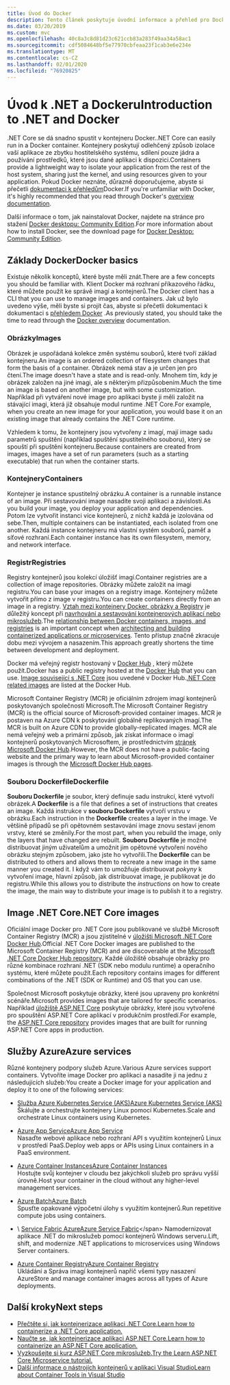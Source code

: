 ```yaml
---
title: Úvod do Docker
description: Tento článek poskytuje úvodní informace a přehled pro Docker v kontextu aplikace .NET Core.
ms.date: 03/20/2019
ms.custom: mvc
ms.openlocfilehash: 40c8a3c8d81d23c621ccb83a283f49aa34a58ac1
ms.sourcegitcommit: cdf5084648bf5e77970cbfeaa23f1cab3e6e234e
ms.translationtype: MT
ms.contentlocale: cs-CZ
ms.lasthandoff: 02/01/2020
ms.locfileid: "76920825"
---
```

# <a name="introduction-to-net-and-docker"></a><span data-ttu-id="0aa2f-103">Úvod k .NET a Dockeru</span><span class="sxs-lookup"><span data-stu-id="0aa2f-103">Introduction to .NET and Docker</span></span>

<span data-ttu-id="0aa2f-104">.NET Core se dá snadno spustit v kontejneru Docker.</span><span class="sxs-lookup"><span data-stu-id="0aa2f-104">.NET Core can easily run in a Docker container.</span></span> <span data-ttu-id="0aa2f-105">Kontejnery poskytují odlehčený způsob izolace vaší aplikace ze zbytku hostitelského systému, sdílení pouze jádra a používání prostředků, které jsou dané aplikaci k dispozici.</span><span class="sxs-lookup"><span data-stu-id="0aa2f-105">Containers provide a lightweight way to isolate your application from the rest of the host system, sharing just the kernel, and using resources given to your application.</span></span> <span data-ttu-id="0aa2f-106">Pokud Docker neznáte, důrazně doporučujeme, abyste si přečetli [dokumentaci k přehledům](https://docs.docker.com/engine/docker-overview/)Docker.</span><span class="sxs-lookup"><span data-stu-id="0aa2f-106">If you're unfamiliar with Docker, it's highly recommended that you read through Docker's [overview documentation](https://docs.docker.com/engine/docker-overview/).</span></span>

<span data-ttu-id="0aa2f-107">Další informace o tom, jak nainstalovat Docker, najdete na stránce pro stažení [Docker desktopu: Community Edition](https://www.docker.com/products/docker-desktop).</span><span class="sxs-lookup"><span data-stu-id="0aa2f-107">For more information about how to install Docker, see the download page for [Docker Desktop: Community Edition](https://www.docker.com/products/docker-desktop).</span></span>

## <a name="docker-basics"></a><span data-ttu-id="0aa2f-108">Základy Docker</span><span class="sxs-lookup"><span data-stu-id="0aa2f-108">Docker basics</span></span>

<span data-ttu-id="0aa2f-109">Existuje několik konceptů, které byste měli znát.</span><span class="sxs-lookup"><span data-stu-id="0aa2f-109">There are a few concepts you should be familiar with.</span></span> <span data-ttu-id="0aa2f-110">Klient Docker má rozhraní příkazového řádku, které můžete použít ke správě imagí a kontejnerů.</span><span class="sxs-lookup"><span data-stu-id="0aa2f-110">The Docker client has a CLI that you can use to manage images and containers.</span></span> <span data-ttu-id="0aa2f-111">Jak už bylo uvedeno výše, měli byste si projít čas, abyste si přečetli dokumentaci k dokumentaci s [přehledem Docker](https://docs.docker.com/engine/docker-overview/) .</span><span class="sxs-lookup"><span data-stu-id="0aa2f-111">As previously stated, you should take the time to read through the [Docker overview](https://docs.docker.com/engine/docker-overview/) documentation.</span></span> 

### <a name="images"></a><span data-ttu-id="0aa2f-112">Obrázky</span><span class="sxs-lookup"><span data-stu-id="0aa2f-112">Images</span></span>

<span data-ttu-id="0aa2f-113">Obrázek je uspořádaná kolekce změn systému souborů, které tvoří základ kontejneru.</span><span class="sxs-lookup"><span data-stu-id="0aa2f-113">An image is an ordered collection of filesystem changes that form the basis of a container.</span></span> <span data-ttu-id="0aa2f-114">Obrázek nemá stav a je určen jen pro čtení.</span><span class="sxs-lookup"><span data-stu-id="0aa2f-114">The image doesn't have a state and is read-only.</span></span> <span data-ttu-id="0aa2f-115">Mnohem tím, kdy je obrázek založen na jiné imagi, ale s některým přizpůsobením.</span><span class="sxs-lookup"><span data-stu-id="0aa2f-115">Much the time an image is based on another image, but with some customization.</span></span> <span data-ttu-id="0aa2f-116">Například při vytváření nové image pro aplikaci byste ji měli založit na stávající imagi, která již obsahuje modul runtime .NET Core.</span><span class="sxs-lookup"><span data-stu-id="0aa2f-116">For example, when you create an new image for your application, you would base it on an existing image that already contains the .NET Core runtime.</span></span>

<span data-ttu-id="0aa2f-117">Vzhledem k tomu, že kontejnery jsou vytvořeny z imagí, mají image sadu parametrů spuštění (například spuštění spustitelného souboru), který se spouští při spuštění kontejneru.</span><span class="sxs-lookup"><span data-stu-id="0aa2f-117">Because containers are created from images, images have a set of run parameters (such as a starting executable) that run when the container starts.</span></span>

### <a name="containers"></a><span data-ttu-id="0aa2f-118">Kontejnery</span><span class="sxs-lookup"><span data-stu-id="0aa2f-118">Containers</span></span>

<span data-ttu-id="0aa2f-119">Kontejner je instance spustitelný obrázku.</span><span class="sxs-lookup"><span data-stu-id="0aa2f-119">A container is a runnable instance of an image.</span></span> <span data-ttu-id="0aa2f-120">Při sestavování image nasadíte svoji aplikaci a závislosti.</span><span class="sxs-lookup"><span data-stu-id="0aa2f-120">As you build your image, you deploy your application and dependencies.</span></span> <span data-ttu-id="0aa2f-121">Potom lze vytvořit instanci více kontejnerů, z nichž každá je izolována od sebe.</span><span class="sxs-lookup"><span data-stu-id="0aa2f-121">Then, multiple containers can be instantiated, each isolated from one another.</span></span> <span data-ttu-id="0aa2f-122">Každá instance kontejneru má vlastní systém souborů, paměť a síťové rozhraní.</span><span class="sxs-lookup"><span data-stu-id="0aa2f-122">Each container instance has its own filesystem, memory, and network interface.</span></span>

### <a name="registries"></a><span data-ttu-id="0aa2f-123">Registr</span><span class="sxs-lookup"><span data-stu-id="0aa2f-123">Registries</span></span>

<span data-ttu-id="0aa2f-124">Registry kontejnerů jsou kolekcí úložišť imagí.</span><span class="sxs-lookup"><span data-stu-id="0aa2f-124">Container registries are a collection of image repositories.</span></span> <span data-ttu-id="0aa2f-125">Obrázky můžete založit na imagi registru.</span><span class="sxs-lookup"><span data-stu-id="0aa2f-125">You can base your images on a registry image.</span></span> <span data-ttu-id="0aa2f-126">Kontejnery můžete vytvořit přímo z image v registru.</span><span class="sxs-lookup"><span data-stu-id="0aa2f-126">You can create containers directly from an image in a registry.</span></span> <span data-ttu-id="0aa2f-127">[Vztah mezi kontejnery Docker, obrázky a Registry](../../architecture/microservices/container-docker-introduction/docker-containers-images-registries.md) je důležitý koncept při [navrhování a sestavování kontejnerových aplikací nebo mikroslužeb](../../architecture/microservices/architect-microservice-container-applications/index.md).</span><span class="sxs-lookup"><span data-stu-id="0aa2f-127">The [relationship between Docker containers, images, and registries](../../architecture/microservices/container-docker-introduction/docker-containers-images-registries.md) is an important concept when [architecting and building containerized applications or microservices](../../architecture/microservices/architect-microservice-container-applications/index.md).</span></span> <span data-ttu-id="0aa2f-128">Tento přístup značně zkracuje dobu mezi vývojem a nasazením.</span><span class="sxs-lookup"><span data-stu-id="0aa2f-128">This approach greatly shortens the time between development and deployment.</span></span>

<span data-ttu-id="0aa2f-129">Docker má veřejný registr hostovaný v [Docker Hub](https://hub.docker.com/) , který můžete použít.</span><span class="sxs-lookup"><span data-stu-id="0aa2f-129">Docker has a public registry hosted at the [Docker Hub](https://hub.docker.com/) that you can use.</span></span> <span data-ttu-id="0aa2f-130">[Image související s .NET Core](https://hub.docker.com/_/microsoft-dotnet-core/) jsou uvedené v Docker Hub.</span><span class="sxs-lookup"><span data-stu-id="0aa2f-130">[.NET Core related images](https://hub.docker.com/_/microsoft-dotnet-core/) are listed at the Docker Hub.</span></span> 

<span data-ttu-id="0aa2f-131">Microsoft Container Registry (MCR) je oficiálním zdrojem imagí kontejnerů poskytovaných společností Microsoft.</span><span class="sxs-lookup"><span data-stu-id="0aa2f-131">The Microsoft Container Registry (MCR) is the official source of Microsoft-provided container images.</span></span> <span data-ttu-id="0aa2f-132">MCR je postaven na Azure CDN k poskytování globálně replikovaných imagí.</span><span class="sxs-lookup"><span data-stu-id="0aa2f-132">The MCR is built on Azure CDN to provide globally-replicated images.</span></span> <span data-ttu-id="0aa2f-133">MCR ale nemá veřejný web a primární způsob, jak získat informace o imagí kontejnerů poskytovaných Microsoftem, je prostřednictvím [stránek Microsoft Docker Hub](https://hub.docker.com/_/microsoft-dotnet-core/).</span><span class="sxs-lookup"><span data-stu-id="0aa2f-133">However, the MCR does not have a public-facing website and the primary way to learn about Microsoft-provided container images is through the [Microsoft Docker Hub pages](https://hub.docker.com/_/microsoft-dotnet-core/).</span></span>

### <a name="dockerfile"></a><span data-ttu-id="0aa2f-134">Souboru Dockerfile</span><span class="sxs-lookup"><span data-stu-id="0aa2f-134">Dockerfile</span></span>

<span data-ttu-id="0aa2f-135">**Souboru Dockerfile** je soubor, který definuje sadu instrukcí, které vytvoří obrázek.</span><span class="sxs-lookup"><span data-stu-id="0aa2f-135">A **Dockerfile** is a file that defines a set of instructions that creates an image.</span></span> <span data-ttu-id="0aa2f-136">Každá instrukce v **souboru Dockerfile** vytvoří vrstvu v obrázku.</span><span class="sxs-lookup"><span data-stu-id="0aa2f-136">Each instruction in the **Dockerfile** creates a layer in the image.</span></span> <span data-ttu-id="0aa2f-137">Ve většině případů se při opětovném sestavování image znovu sestaví jenom vrstvy, které se změnily.</span><span class="sxs-lookup"><span data-stu-id="0aa2f-137">For the most part, when you rebuild the image, only the layers that have changed are rebuilt.</span></span> <span data-ttu-id="0aa2f-138">**Souboru Dockerfile** je možné distribuovat jiným uživatelům a umožnit jim opětovné vytvoření nového obrázku stejným způsobem, jako jste ho vytvořili.</span><span class="sxs-lookup"><span data-stu-id="0aa2f-138">The **Dockerfile** can be distributed to others and allows them to recreate a new image in the same manner you created it.</span></span> <span data-ttu-id="0aa2f-139">I když vám to umožňuje distribuovat *pokyny* k vytvoření image, hlavní způsob, jak distribuovat image, je publikovat je do registru.</span><span class="sxs-lookup"><span data-stu-id="0aa2f-139">While this allows you to distribute the *instructions* on how to create the image, the main way to distribute your image is to publish it to a registry.</span></span>

## <a name="net-core-images"></a><span data-ttu-id="0aa2f-140">Image .NET Core</span><span class="sxs-lookup"><span data-stu-id="0aa2f-140">.NET Core images</span></span>

<span data-ttu-id="0aa2f-141">Oficiální image Docker pro .NET Core jsou publikované ve službě Microsoft Container Registry (MCR) a jsou zjistitelné v [úložišti Microsoft .NET Core Docker Hub](https://hub.docker.com/_/microsoft-dotnet-core/).</span><span class="sxs-lookup"><span data-stu-id="0aa2f-141">Official .NET Core Docker images are published to the Microsoft Container Registry (MCR) and are discoverable at the [Microsoft .NET Core Docker Hub repository](https://hub.docker.com/_/microsoft-dotnet-core/).</span></span> <span data-ttu-id="0aa2f-142">Každé úložiště obsahuje obrázky pro různé kombinace rozhraní .NET (SDK nebo modulu runtime) a operačního systému, které můžete použít.</span><span class="sxs-lookup"><span data-stu-id="0aa2f-142">Each repository contains images for different combinations of the .NET (SDK or Runtime) and OS that you can use.</span></span> 

<span data-ttu-id="0aa2f-143">Společnost Microsoft poskytuje obrázky, které jsou upraveny pro konkrétní scénáře.</span><span class="sxs-lookup"><span data-stu-id="0aa2f-143">Microsoft provides images that are tailored for specific scenarios.</span></span> <span data-ttu-id="0aa2f-144">Například [úložiště ASP.NET Core](https://hub.docker.com/_/microsoft-dotnet-core-aspnet/) poskytuje obrázky, které jsou vytvořené pro spouštění ASP.NET Core aplikací v produkčním prostředí.</span><span class="sxs-lookup"><span data-stu-id="0aa2f-144">For example, the [ASP.NET Core repository](https://hub.docker.com/_/microsoft-dotnet-core-aspnet/) provides images that are built for running ASP.NET Core apps in production.</span></span>

## <a name="azure-services"></a><span data-ttu-id="0aa2f-145">Služby Azure</span><span class="sxs-lookup"><span data-stu-id="0aa2f-145">Azure services</span></span>

<span data-ttu-id="0aa2f-146">Různé kontejnery podpory služeb Azure.</span><span class="sxs-lookup"><span data-stu-id="0aa2f-146">Various Azure services support containers.</span></span> <span data-ttu-id="0aa2f-147">Vytvoříte image Docker pro aplikaci a nasadíte ji na jednu z následujících služeb:</span><span class="sxs-lookup"><span data-stu-id="0aa2f-147">You create a Docker image for your application and deploy it to one of the following services:</span></span>

- <span data-ttu-id="0aa2f-148">[Služba Azure Kubernetes Service (AKS)](https://azure.microsoft.com/services/kubernetes-service/)</span><span class="sxs-lookup"><span data-stu-id="0aa2f-148">[Azure Kubernetes Service (AKS)](https://azure.microsoft.com/services/kubernetes-service/)</span></span>\
<span data-ttu-id="0aa2f-149">Škálujte a orchestrujte kontejnery Linux pomocí Kubernetes.</span><span class="sxs-lookup"><span data-stu-id="0aa2f-149">Scale and orchestrate Linux containers using Kubernetes.</span></span>

- <span data-ttu-id="0aa2f-150">[Azure App Service](https://azure.microsoft.com/services/app-service/containers/)</span><span class="sxs-lookup"><span data-stu-id="0aa2f-150">[Azure App Service](https://azure.microsoft.com/services/app-service/containers/)</span></span>\
<span data-ttu-id="0aa2f-151">Nasaďte webové aplikace nebo rozhraní API s využitím kontejnerů Linux v prostředí PaaS.</span><span class="sxs-lookup"><span data-stu-id="0aa2f-151">Deploy web apps or APIs using Linux containers in a PaaS environment.</span></span>

- <span data-ttu-id="0aa2f-152">[Azure Container Instances](https://azure.microsoft.com/services/container-instances/)</span><span class="sxs-lookup"><span data-stu-id="0aa2f-152">[Azure Container Instances](https://azure.microsoft.com/services/container-instances/)</span></span>\
<span data-ttu-id="0aa2f-153">Hostujte svůj kontejner v cloudu bez jakýchkoli služeb pro správu vyšší úrovně.</span><span class="sxs-lookup"><span data-stu-id="0aa2f-153">Host your container in the cloud without any higher-level management services.</span></span>

- <span data-ttu-id="0aa2f-154">[Azure Batch](https://azure.microsoft.com/services/batch/)</span><span class="sxs-lookup"><span data-stu-id="0aa2f-154">[Azure Batch](https://azure.microsoft.com/services/batch/)</span></span>\
<span data-ttu-id="0aa2f-155">Spusťte opakované výpočetní úlohy s využitím kontejnerů.</span><span class="sxs-lookup"><span data-stu-id="0aa2f-155">Run repetitive compute jobs using containers.</span></span>

- <span data-ttu-id="0aa2f-156">\ [Service Fabric Azure](https://azure.microsoft.com/services/service-fabric/)</span><span class="sxs-lookup"><span data-stu-id="0aa2f-156">[Azure Service Fabric](https://azure.microsoft.com/services/service-fabric/)\</span></span>
<span data-ttu-id="0aa2f-157">Namodernizovat aplikace .NET do mikroslužeb pomocí kontejnerů Windows serveru.</span><span class="sxs-lookup"><span data-stu-id="0aa2f-157">Lift, shift, and modernize .NET applications to microservices using Windows Server containers.</span></span>

- <span data-ttu-id="0aa2f-158">[Azure Container Registry](https://azure.microsoft.com/services/container-registry/)</span><span class="sxs-lookup"><span data-stu-id="0aa2f-158">[Azure Container Registry](https://azure.microsoft.com/services/container-registry/)</span></span>\
<span data-ttu-id="0aa2f-159">Ukládání a Správa imagí kontejnerů napříč všemi typy nasazení Azure</span><span class="sxs-lookup"><span data-stu-id="0aa2f-159">Store and manage container images across all types of Azure deployments.</span></span>

## <a name="next-steps"></a><span data-ttu-id="0aa2f-160">Další kroky</span><span class="sxs-lookup"><span data-stu-id="0aa2f-160">Next steps</span></span>

- [<span data-ttu-id="0aa2f-161">Přečtěte si, jak kontejnerizace aplikaci .NET Core.</span><span class="sxs-lookup"><span data-stu-id="0aa2f-161">Learn how to containerize a .NET Core application.</span></span>](build-container.md)
- [<span data-ttu-id="0aa2f-162">Naučte se, jak kontejnerizace aplikaci ASP.NET Core.</span><span class="sxs-lookup"><span data-stu-id="0aa2f-162">Learn how to containerize an ASP.NET Core application.</span></span>](/aspnet/core/host-and-deploy/docker/building-net-docker-images)
- [<span data-ttu-id="0aa2f-163">Vyzkoušejte si kurz ASP.NET Core mikroslužeb.</span><span class="sxs-lookup"><span data-stu-id="0aa2f-163">Try the Learn ASP.NET Core Microservice tutorial.</span></span>](https://dotnet.microsoft.com/learn/web/aspnet-microservice-tutorial/intro)
- [<span data-ttu-id="0aa2f-164">Další informace o nástrojích kontejnerů v aplikaci Visual Studio</span><span class="sxs-lookup"><span data-stu-id="0aa2f-164">Learn about Container Tools in Visual Studio</span></span>](/visualstudio/containers/overview)
